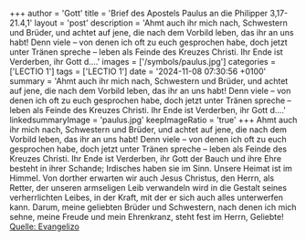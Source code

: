 +++
author = 'Gott'
title = 'Brief des Apostels Paulus an die Philipper 3,17-21.4,1'
layout = 'post'
description = 'Ahmt auch ihr mich nach, Schwestern und Brüder, und achtet auf jene, die nach dem Vorbild leben, das ihr an uns habt! Denn viele – von denen ich oft zu euch gesprochen habe, doch jetzt unter Tränen spreche – leben als Feinde des Kreuzes Christi. Ihr Ende ist Verderben, ihr Gott d....'
images = ['/symbols/paulus.jpg']
categories = ['LECTIO 1']
tags = ['LECTIO 1']
date = '2024-11-08 07:30:56 +0100'
summary = 'Ahmt auch ihr mich nach, Schwestern und Brüder, und achtet auf jene, die nach dem Vorbild leben, das ihr an uns habt! Denn viele – von denen ich oft zu euch gesprochen habe, doch jetzt unter Tränen spreche – leben als Feinde des Kreuzes Christi. Ihr Ende ist Verderben, ihr Gott d....'
linkedsummaryImage = 'paulus.jpg'
keepImageRatio = 'true'
+++
Ahmt auch ihr mich nach, Schwestern und Brüder, und achtet auf jene, die nach dem Vorbild leben, das ihr an uns habt!
Denn viele – von denen ich oft zu euch gesprochen habe, doch jetzt unter Tränen spreche – leben als Feinde des Kreuzes Christi.
Ihr Ende ist Verderben, ihr Gott der Bauch und ihre Ehre besteht in ihrer Schande; Irdisches haben sie im Sinn.<!--more-->
Unsere Heimat ist im Himmel. Von dorther erwarten wir auch Jesus Christus, den Herrn, als Retter,
der unseren armseligen Leib verwandeln wird in die Gestalt seines verherrlichten Leibes, in der Kraft, mit der er sich auch alles unterwerfen kann.
Darum, meine geliebten Brüder und Schwestern, nach denen ich mich sehne, meine Freude und mein Ehrenkranz, steht fest im Herrn, Geliebte!<br> [Quelle: Evangelizo](https://evangeliumtagfuertag.org/DE/gospel)